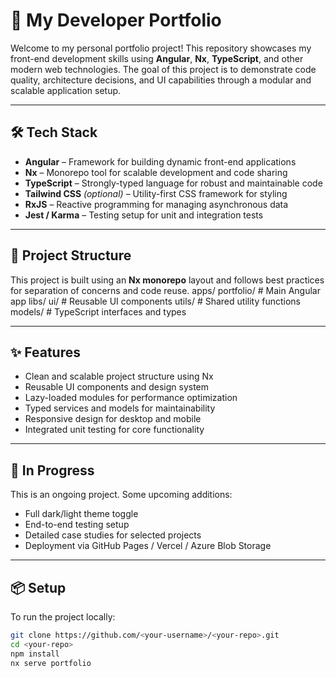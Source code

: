 # 🚀 My Developer Portfolio

Welcome to my personal portfolio project! This repository showcases my front-end development skills using **Angular**, **Nx**, **TypeScript**, and other modern web technologies. The goal of this project is to demonstrate code quality, architecture decisions, and UI capabilities through a modular and scalable application setup.

---

## 🛠️ Tech Stack

- **Angular** – Framework for building dynamic front-end applications
- **Nx** – Monorepo tool for scalable development and code sharing
- **TypeScript** – Strongly-typed language for robust and maintainable code
- **Tailwind CSS** _(optional)_ – Utility-first CSS framework for styling
- **RxJS** – Reactive programming for managing asynchronous data
- **Jest / Karma** – Testing setup for unit and integration tests

---

## 📁 Project Structure

This project is built using an **Nx monorepo** layout and follows best practices for separation of concerns and code reuse.
apps/ portfolio/ # Main Angular app libs/ ui/ # Reusable UI components utils/ # Shared utility functions models/ # TypeScript interfaces and types

---

## ✨ Features

- Clean and scalable project structure using Nx
- Reusable UI components and design system
- Lazy-loaded modules for performance optimization
- Typed services and models for maintainability
- Responsive design for desktop and mobile
- Integrated unit testing for core functionality

---

## 🚧 In Progress

This is an ongoing project. Some upcoming additions:

- Full dark/light theme toggle
- End-to-end testing setup
- Detailed case studies for selected projects
- Deployment via GitHub Pages / Vercel / Azure Blob Storage

---

## 📦 Setup

To run the project locally:

```bash
git clone https://github.com/<your-username>/<your-repo>.git
cd <your-repo>
npm install
nx serve portfolio
```

